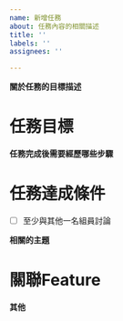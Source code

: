 ```yaml
---
name: 新增任務
about: 任務內容的相關描述
title: ''
labels: ''
assignees: ''

---
```


**關於任務的目標描述**
# 任務目標

**任務完成後需要經歷哪些步驟**
# 任務達成條件
- [ ] 至少與其他一名組員討論

**相關的主題**
# 關聯Feature

**其他**
